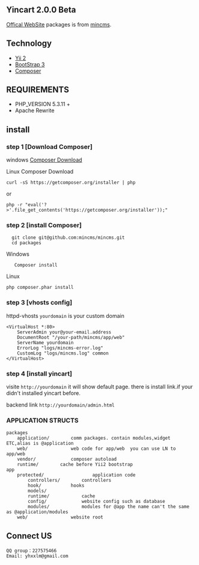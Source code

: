 ## Yincart  2.0.0 Beta 
[Offical WebSite](http://yincart.com)
packages is from  [mincms](https://github.com/mincms/mincms).
## Technology
* [Yii 2](http://github.com/yiisoft/yii2)
* [BootStrap 3](http://getbootstrap.com/)
* [Composer](http://getcomposer.org)

## REQUIREMENTS
* PHP_VERSION 5.3.11 + 
* Apache Rewrite  

## install   

### step 1 [Download Composer] 

windows  [Composer Download](http://getcomposer.org/Composer-Setup.exe)

Linux  Composer Download
```
curl -sS https://getcomposer.org/installer | php
```
or 
```
php -r "eval('?>'.file_get_contents('https://getcomposer.org/installer'));"
```
### step 2 [install Composer]
```
  git clone git@github.com:mincms/mincms.git
  cd packages 
```
Windows
```
   Composer install	
```
Linux
```
php composer.phar install   
```
### step 3 [vhosts config]
httpd-vhosts `yourdomain` is your custom domain
```
<VirtualHost *:80>
    ServerAdmin your@your-email.address
    DocumentRoot "/your-path/mincms/app/web"
    ServerName yourdomain
    ErrorLog "logs/mincms-error.log"
    CustomLog "logs/mincms.log" common
</VirtualHost>
```

### step 4 [install yincart]
visite `http://yourdomain` it will show default page. there is install link.if your didn't installed yincart before.

backend link `http://yourdomain/admin.html` 
 
 
### APPLICATION STRUCTS
```
packages                    
	application/        comm packages. contain modules,widget ETC,alias is @application
	web/                web code for app/web  you can use LN to app/web
	vendor/             composer autoload
	runtime/	    cache before Yii2 bootstrap
app
	protected/          	    application code
		controllers/        controllers
		hook/		    hooks
		models/             
		runtime/            cache
		config/             website config such as database  
		modules/            modules for @app the name can't the same as @application/modules
	web/          	    website root
``` 
 
## Connect US 
```
QQ group：227575466
Email: yhxxlm@gmail.com
```
 


